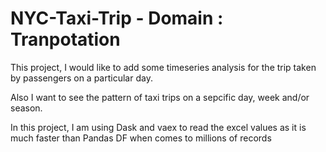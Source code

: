 # NYC-Taxi-Trip - Domain : Tranpotation

This project, I would like to add some timeseries analysis for the trip taken by passengers on a particular day.

Also I want to see the pattern of taxi trips on a sepcific day, week and/or season.

In this project, I am using Dask and vaex to read the excel values as it is much faster than Pandas DF when comes to millions of records

